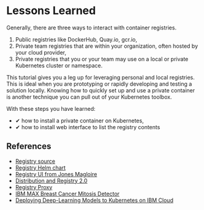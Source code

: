# Lessons Learned #

Generally, there are three ways to interact with container registries.

1. Public registries like DockerHub, Quay.io, gcr.io,
2. Private team registries that are within your organization, often hosted by your cloud provider,
3. Private registries that you or your team may use on a local or private Kubernetes cluster or namespace.

This tutorial gives you a leg up for leveraging personal and local registries. This is ideal when you are prototyping or rapidly developing and testing a solution locally. Knowing how to quickly set up and use a private container is another technique you can pull out of your Kubernetes toolbox.

With these steps you have learned:

  - &#x2714; how to install a private container on Kubernetes,
  - &#x2714; how to install web interface to list the registry contents

## References ##

- [Registry source](https://github.com/docker/distribution)
- [Registry Helm chart](https://github.com/helm/charts/tree/master/stable/docker-registry)
- [Registry UI from Jones Magloire](https://github.com/Joxit/docker-registry-ui)
- [Distribution and Registry 2.0](https://github.com/docker/distribution)
- [Registry Proxy](https://github.com/helm/charts/tree/master/incubator/kube-registry-proxy)
- [IBM MAX Breast Cancer Mitosis Detector](https://github.com/IBM/MAX-Breast-Cancer-Mitosis-Detector)
- [Deploying Deep-Learning Models to Kubernetes on IBM Cloud](https://medium.com/ibm-watson-data-lab/deploying-deep-learning-models-to-kubernetes-on-the-ibm-cloud-93d4a22cb2ab)
<!--
## Homage ##

Lost friend and father, [Bill Becker](https://vimeo.com/73274666). Male Breast Cancer Awareness Week is the third week of October.

------
<p style="width: 100%; text-align: center; padding: 1em; margin: 3em; margin-left: 10em; margin-right: 10em; border-; 1px; border-color: olive;  border-radius: 12px; border-style:outset">
<img align="left" src="./assets/jonathan-johnson.jpg" width="100" style="border-radius: 12px">
For a deeper understanding of these topics and more join <br>[Jonathan Johnson](http://www.dijure.com)<br> at various conferences, symposiums, workshops, and meetups.
<br><br>
<b>Software Architectures ★ Speaker ★ Workshop Hosting ★ Kubernetes & Java Specialist</b>
</p>
-->
